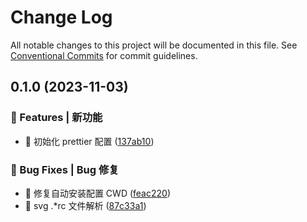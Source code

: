 # Change Log

All notable changes to this project will be documented in this file.
See [Conventional Commits](https://conventionalcommits.org) for commit guidelines.

## 0.1.0 (2023-11-03)

### 🎸 Features | 新功能

- 🎸 初始化 prettier 配置 ([137ab10](https://github.com/draco-china/draco-lab/blob/main/tools/prettier/commit/137ab101870210546789cf9c8765a1bd17d2665b))

### 🐛 Bug Fixes | Bug 修复

- 🐛 修复自动安装配置 CWD ([feac220](https://github.com/draco-china/draco-lab/blob/main/tools/prettier/commit/feac2200304ed9fb9faa7e8346ff271b0823f553))
- 🐛 svg .\*rc 文件解析 ([87c33a1](https://github.com/draco-china/draco-lab/blob/main/tools/prettier/commit/87c33a138ecd12fa2226c4546306402899e486b0))
